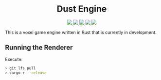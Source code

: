 <h1 align="center">Dust Engine</h1>

<p align="center">
<a href="https://discord.gg/9Kn7aUkCRZ">
    <img src="https://img.shields.io/discord/832160152534515714.svg?logo=discord&style=flat-square&color=7289DA">
</a>
<!--<a href="https://github.com/dust-engine/dust/blob/master/LICENSE.md">
    <img src="https://img.shields.io/github/license/dust-engine/dust?color=%2339c48a&style=flat-square">
</a>-->
<a href="https://github.com/dust-engine/dust/">
    <img src="https://img.shields.io/badge/language-rust-000?logo=rust&style=flat-square">
</a>
<a href="https://github.com/dust-engine/dust">
    <img src="https://img.shields.io/tokei/lines/github/dust-engine/dust?style=flat-square&color=417fa3">
</a>
<a href="https://github.com/dust-engine/dust/graphs/commit-activity">
    <img src="https://img.shields.io/github/commit-activity/w/dust-engine/dust?color=%234287f5&logo=github&style=flat-square">
</a>
<a href="https://github.com/dust-engine/dust/actions">
    <img src="https://img.shields.io/github/workflow/status/dust-engine/dust/Rust?style=flat-square&logo=github-actions&logoColor=fff">
</a>
</p>

This is a voxel game engine written in Rust that is currently in development.

## Running the Renderer

Execute:

```bash
> git lfs pull
> cargo r --release
```
